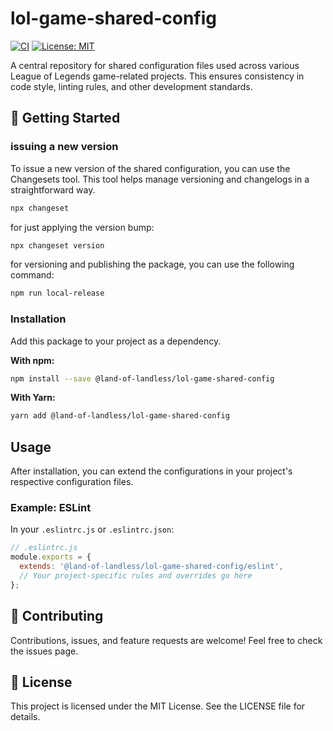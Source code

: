 # lol-game-shared-config

[![CI](https://github.com/land-of-landless/lol-game-shared-config/actions/workflows/ci.yml/badge.svg)](https://github.com/land-of-landless/lol-game-shared-config/actions/workflows/ci.yml)
[![License: MIT](https://img.shields.io/badge/License-MIT-yellow.svg)](https://opensource.org/licenses/MIT)

A central repository for shared configuration files used across various League of Legends game-related projects. This ensures consistency in code style, linting rules, and other development standards.

## 🚀 Getting Started

### issuing a new version

To issue a new version of the shared configuration, you can use the Changesets tool. This tool helps manage versioning and changelogs in a straightforward way.

```bash
npx changeset
```

for just applying the version bump:

```bash
npx changeset version
```

for versioning and publishing the package, you can use the following command:

```bash
npm run local-release
```

### Installation

Add this package to your project as a dependency.

**With npm:**

```bash
npm install --save @land-of-landless/lol-game-shared-config
```

**With Yarn:**

```bash
yarn add @land-of-landless/lol-game-shared-config
```

## Usage

After installation, you can extend the configurations in your project's respective configuration files.

### Example: ESLint

In your `.eslintrc.js` or `.eslintrc.json`:

```javascript
// .eslintrc.js
module.exports = {
  extends: '@land-of-landless/lol-game-shared-config/eslint',
  // Your project-specific rules and overrides go here
};
```

## 🤝 Contributing

Contributions, issues, and feature requests are welcome! Feel free to check the issues page.

## 📜 License

This project is licensed under the MIT License. See the LICENSE file for details.
